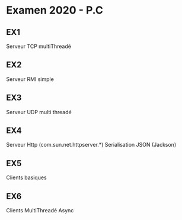 # Examen 2020 - P.C

## EX1
Serveur TCP multiThreadé

## EX2
Serveur RMI simple 

## EX3
Serveur UDP multi threadé

## EX4 
Serveur Http (com.sun.net.httpserver.*)
Serialisation JSON (Jackson)

## EX5
Clients basiques

## EX6
Clients MultiThreadé Async
